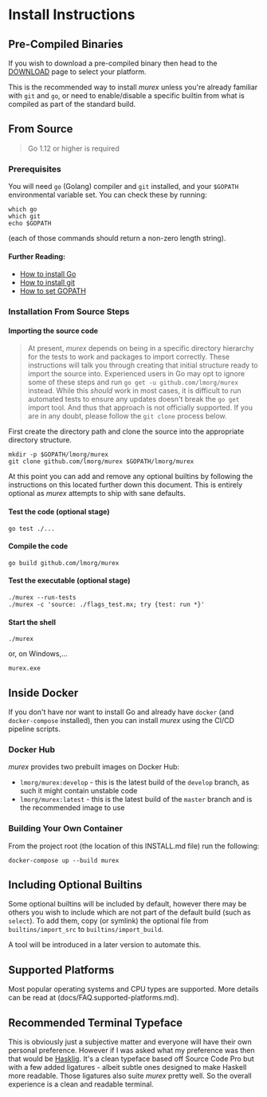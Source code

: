 # Install Instructions

## Pre-Compiled Binaries

If you wish to download a pre-compiled binary then head to the [DOWNLOAD](DOWNLOAD.md)
page to select your platform.

This is the recommended way to install _murex_ unless you're already familiar
with `git` and `go`, or need to enable/disable a specific builtin from what is
compiled as part of the standard build.

## From Source

> Go 1.12 or higher is required

### Prerequisites

You will need `go` (Golang) compiler and `git` installed, and your `$GOPATH`
environmental variable set. You can check these by running:

    which go
    which git
    echo $GOPATH

(each of those commands should return a non-zero length string).

#### Further Reading:

- [How to install Go](https://golang.org/doc/install)
- [How to install git](https://github.com/git-guides/install-git)
- [How to set GOPATH](https://github.com/golang/go/wiki/SettingGOPATH)

### Installation From Source Steps

#### Importing the source code

> At present, _murex_ depends on being in a specific directory hierarchy for
> the tests to work and packages to import correctly. These instructions will
> talk you through creating that initial structure ready to import the source
> into. Experienced users in Go may opt to ignore some of these steps and run
> `go get -u github.com/lmorg/murex` instead. While this _should_ work in most
> cases, it is difficult to run automated tests to ensure any updates doesn't
> break the `go get` import tool. And thus that approach is not officially
> supported. If you are in any doubt, please follow the `git clone` process
> below.

First create the directory path and clone the source into the appropriate
directory structure.

    mkdir -p $GOPATH/lmorg/murex
    git clone github.com/lmorg/murex $GOPATH/lmorg/murex

At this point you can add and remove any optional builtins by following the
instructions on this located further down this document. This is entirely
optional as _murex_ attempts to ship with sane defaults.

#### Test the code (optional stage)

    go test ./...

#### Compile the code

    go build github.com/lmorg/murex

#### Test the executable (optional stage)

    ./murex --run-tests
    ./murex -c 'source: ./flags_test.mx; try {test: run *}'

#### Start the shell

    ./murex

or, on Windows,...

    murex.exe

## Inside Docker

If you don't have nor want to install Go and already have `docker` (and
`docker-compose` installed), then you can install _murex_ using the CI/CD
pipeline scripts.

### Docker Hub

_murex_ provides two prebuilt images on Docker Hub:

* `lmorg/murex:develop` - this is the latest build of the `develop` branch,
  as such it might contain unstable code
* `lmorg/murex:latest` - this is the latest build of the `master` branch and
  is the recommended image to use

### Building Your Own Container

From the project root (the location of this INSTALL.md file) run the following:

    docker-compose up --build murex

## Including Optional Builtins

Some optional builtins will be included by default, however there may be others
you wish to include which are not part of the default build (such as `select`).
To add them, copy (or symlink) the optional file from `builtins/import_src` to
`builtins/import_build`.

A tool will be introduced in a later version to automate this.

## Supported Platforms

Most popular operating systems and CPU types are supported. More details
can be read at (docs/FAQ.supported-platforms.md).

## Recommended Terminal Typeface

This is obviously just a subjective matter and everyone will have their own
personal preference. However if I was asked what my preference was then that
would be [Hasklig](https://github.com/i-tu/Hasklig). It's a clean typeface
based off Source Code Pro but with a few added ligatures - albeit subtle ones
designed to make Haskell more readable. Those ligatures also suite _murex_
pretty well. So the overall experience is a clean and readable terminal.
